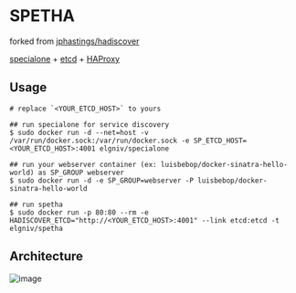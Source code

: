 # SPETHA

forked from [jphastings/hadiscover](https://github.com/jphastings/hadiscover)

[specialone](https://github.com/elgniv/specialone) + [etcd](https://github.com/coreos/etcda) + [HAProxy](http://www.haproxy.org/)

## Usage

```
# replace `<YOUR_ETCD_HOST>` to yours

## run specialone for service discovery
$ sudo docker run -d --net=host -v /var/run/docker.sock:/var/run/docker.sock -e SP_ETCD_HOST=<YOUR_ETCD_HOST>:4001 elgniv/specialone

## run your webserver container (ex: luisbebop/docker-sinatra-hello-world) as SP_GROUP webserver
$ sudo docker run -d -e SP_GROUP=webserver -P luisbebop/docker-sinatra-hello-world

## run spetha
$ sudo docker run -p 80:80 --rm -e HADISCOVER_ETCD="http://<YOUR_ETCD_HOST>:4001" --link etcd:etcd -t elgniv/spetha
```

## Architecture

![image](https://s3.amazonaws.com/vingle-images/some/spetha.png)
